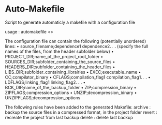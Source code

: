 # Auto-Makefile
Script to generate automaticly a makefile with a configuration file

usage : automakefile <<configuration file>>

The configuration file can contain the following (potentially unordered) lines:
 • source_filename;dependence1 dependence2. . .
 (specify the full names of the files, from the header subfolder below)
 • PROJECT_DIR;name_of_the_project_root_folder
 • SOURCES_DIR;subfolder_containing_the_source_files
 • HEADERS_DIR;subfolder_containing_the_header_files
 • LIBS_DIR;subfolder_containing_librairies
 • EXEC;executable_name
 • CC;compilator_binary
 • CFLAGS;compilation_flag1 compilation_flag1. . .
 • LDFLAGS;linking_flag1 linking_flag2. . .
 • BCK_DIR;name_of_the_backup_folder
 • ZIP;compression_binary
 • ZIPFLAGS;compression_options
 • UNZIP;decompression_binary
 • UNZIPFLAGS;decompression_options

The following rules have been added to the generated Makefile:
 archive : backup the source files in a compressed format, in the project folder
 revert : recreate the project from last backup
 delete : delete last backup
